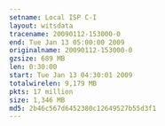 ```yaml
---
setname: Local ISP C-I
layout: witsdata
tracename: 20090112-153000-0
end: Tue Jan 13 05:00:00 2009
originalname: 20090112-153000-0
gzsize: 689 MB
len: 0:30:00
start: Tue Jan 13 04:30:01 2009
totalwirelen: 9,179 MB
pkts: 17 million
size: 1,346 MB
md5: 2b46c567d6452380c12649527b55d3f1
---
```

